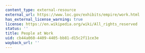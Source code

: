 ```yaml
---
content_type: external-resource
external_url: https://www.loc.gov/exhibits/empire/work.html
has_external_license_warning: true
license: https://en.wikipedia.org/wiki/All_rights_reserved
status: ''
title: People at Work
uid: cb44a060-4409-4405-bb81-d15c2f11ce3e
wayback_url: ''
---
```

